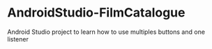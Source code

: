 # AndroidStudio-FilmCatalogue
Android Studio project to learn how to use multiples buttons and one listener
